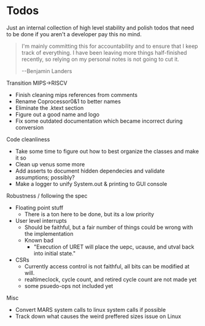 # Todos

Just an internal collection of high level stability and polish todos  that need to be
done if you aren't a developer pay this no mind.

> I'm mainly committing this for accountability and to ensure that I keep track of
> everything. I have been leaving more things half-finished recently, so relying on
> my personal notes is not going to cut it.
> 
>  --Benjamin Landers

Transition MIPS->RISCV
  - Finish cleaning mips references from comments
  - Rename Coprocessor0&1 to better names
  - Eliminate the .ktext section
  - Figure out a good name and logo
  - Fix some outdated documentation which became incorrect during conversion

Code cleanliness
  - Take some time to figure out how to best organize the classes and make it so
  - Clean up venus some more
  - Add asserts to document hidden dependecies and validate assumptions; possibly?
  - Make a logger to unify System.out & printing to GUI console

Robustness / following the spec
  - Floating point stuff
    - There is a ton here to be done, but its a low priority
  - User level interrupts
    - Should be faithful, but a fair number of things could be wrong with the implementation 
    - Known bad
      - "Execution of URET will place the uepc, ucause, and utval back into initial state."
  - CSRs 
    - Currently access control is not faithful, all bits can be modified at will.
    - realtimeclock, cycle count, and retired cycle count are not made yet
    - some psuedo-ops not included yet

Misc
  - Convert MARS system calls to linux system calls if possible
  - Track down what causes the weird preffered sizes issue on Linux
